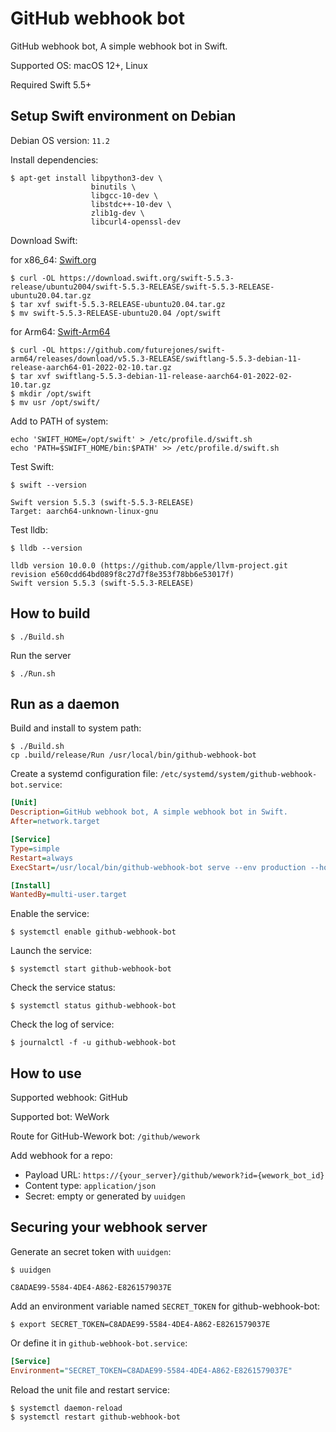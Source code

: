 # GitHub webhook bot

GitHub webhook bot, A simple webhook bot in Swift.

Supported OS: macOS 12+, Linux

Required Swift 5.5+

## Setup Swift environment on Debian

Debian OS version: `11.2`

Install dependencies:

```
$ apt-get install libpython3-dev \
                  binutils \
                  libgcc-10-dev \
                  libstdc++-10-dev \
                  zlib1g-dev \
                  libcurl4-openssl-dev
```

Download Swift:

for x86_64: [Swift.org](https://www.swift.org/download/)

```
$ curl -OL https://download.swift.org/swift-5.5.3-release/ubuntu2004/swift-5.5.3-RELEASE/swift-5.5.3-RELEASE-ubuntu20.04.tar.gz
$ tar xvf swift-5.5.3-RELEASE-ubuntu20.04.tar.gz
$ mv swift-5.5.3-RELEASE-ubuntu20.04 /opt/swift
```

for Arm64: [Swift-Arm64](https://github.com/futurejones/swift-arm64/releases)

```
$ curl -OL https://github.com/futurejones/swift-arm64/releases/download/v5.5.3-RELEASE/swiftlang-5.5.3-debian-11-release-aarch64-01-2022-02-10.tar.gz
$ tar xvf swiftlang-5.5.3-debian-11-release-aarch64-01-2022-02-10.tar.gz
$ mkdir /opt/swift
$ mv usr /opt/swift/
```

Add to PATH of system:

```
echo 'SWIFT_HOME=/opt/swift' > /etc/profile.d/swift.sh
echo 'PATH=$SWIFT_HOME/bin:$PATH' >> /etc/profile.d/swift.sh
```

Test Swift:

```
$ swift --version

Swift version 5.5.3 (swift-5.5.3-RELEASE)
Target: aarch64-unknown-linux-gnu
```

Test lldb:

```
$ lldb --version

lldb version 10.0.0 (https://github.com/apple/llvm-project.git revision e560cdd64bd089f8c27d7f8e353f78bb6e53017f)
Swift version 5.5.3 (swift-5.5.3-RELEASE)
```

## How to build

```
$ ./Build.sh
```

Run the server

```
$ ./Run.sh
```

## Run as a daemon

Build and install to system path:

```
$ ./Build.sh
cp .build/release/Run /usr/local/bin/github-webhook-bot
```

Create a systemd configuration file: `/etc/systemd/system/github-webhook-bot.service`:

```ini
[Unit]
Description=GitHub webhook bot, A simple webhook bot in Swift.
After=network.target

[Service]
Type=simple
Restart=always
ExecStart=/usr/local/bin/github-webhook-bot serve --env production --hostname 0.0.0.0 --port 8080

[Install]
WantedBy=multi-user.target
```

Enable the service:

```
$ systemctl enable github-webhook-bot
```

Launch the service:

```
$ systemctl start github-webhook-bot
```

Check the service status:

```
$ systemctl status github-webhook-bot
```

Check the log of service:

```
$ journalctl -f -u github-webhook-bot
```

## How to use

Supported webhook: GitHub

Supported bot: WeWork

Route for GitHub-Wework bot: `/github/wework`

Add webhook for a repo: 
- Payload URL: `https://{your_server}/github/wework?id={wework_bot_id}`
- Content type: `application/json`
- Secret: empty or generated by `uuidgen`

## Securing your webhook server

Generate an secret token with `uuidgen`:

```
$ uuidgen

C8ADAE99-5584-4DE4-A862-E8261579037E
```

Add an environment variable named `SECRET_TOKEN` for github-webhook-bot:

```
$ export SECRET_TOKEN=C8ADAE99-5584-4DE4-A862-E8261579037E
```

Or define it in `github-webhook-bot.service`:

```ini
[Service]
Environment="SECRET_TOKEN=C8ADAE99-5584-4DE4-A862-E8261579037E"
```

Reload the unit file and restart service:

```
$ systemctl daemon-reload
$ systemctl restart github-webhook-bot
```
